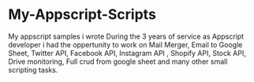 # My-Appscript-Scripts
My appscript samples i wrote
During the 3 years of service as Appscript developer i had the oppertunity to work on Mail Merger, Email to Google Sheet, Twitter API, Facebook API, Instagram API , Shopify API, Stock API, Drive monitoring, Full crud from google sheet and many other small scripting tasks.
